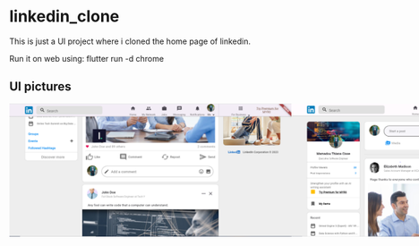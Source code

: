 # linkedin_clone

This is just a UI project where i cloned the home page of linkedin. 

Run it on web using: flutter run -d chrome

## UI pictures

<div style="display: flex; justify-content: space-between;">
    <img src="screenshot/capture.PNG" alt="Login" style="width: 100%;">
    <img src="screenshot/result.PNG" alt="Chats" style="width: 100%;">
</div>
